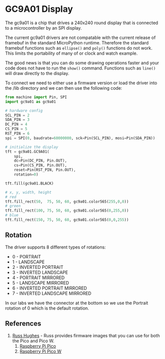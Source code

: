 # GC9A01 Display

The gc9a01 is a chip that drives a 240x240 round display that is connected to a microcontroller by
an SPI display.

The current gc9a01 drivers are not compatable with the current release of framebuf in
the standard MicroPython runtime.  Therefore the standard framebuf functions
such as ```ellipse()``` and ```poly()``` functions do not work.  This limits the portability
of many of or clock and watch example.

The good news is that you can do some drawing operations faster and your code
does not have to run the ```show()``` command.  Functions such as ```line()```
will draw directly to the display.

To connect we need to either use a firmware version or load the driver into the /lib directory and we can then use the following code:

```py
from machine import Pin, SPI
import gc9a01 as gc9a01

# hardware config
SCL_PIN = 2
SDA_PIN = 3
DC_PIN = 4
CS_PIN = 5
RST_PIN = 6
spi = SPI(0, baudrate=60000000, sck=Pin(SCL_PIN), mosi=Pin(SDA_PIN))

# initialize the display
tft = gc9a01.GC9A01(
    spi,
    dc=Pin(DC_PIN, Pin.OUT),
    cs=Pin(CS_PIN, Pin.OUT),
    reset=Pin(RST_PIN, Pin.OUT),
    rotation=0)

tft.fill(gc9a01.BLACK)

# x, y, width, height
# red
tft.fill_rect(50,  75, 50, 60, gc9a01.color565(255,0,0))
# green
tft.fill_rect(100, 75, 50, 60, gc9a01.color565(0,255,0))
# blue
tft.fill_rect(150, 75, 50, 60, gc9a01.color565(0,0,255))
```

## Rotation

The driver supports 8 different types of rotations:

- 0 - PORTRAIT
- 1 - LANDSCAPE
- 2 - INVERTED PORTRAIT
- 3 - INVERTED LANDSCAPE
- 4 - PORTRAIT MIRRORED
- 5 - LANDSCAPE MIRRORED
- 6 - INVERTED PORTRAIT MIRRORED
- 7 - INVERTED LANDSCAPE MIRRORED

In our labs we have the connector at the bottom so we use the Portrait rotation of 0
which is the default rotation.

## References

1. [Russ Hughes](https://github.com/russhughes/gc9a01_mpy) - Russ provides firmware images that you can use
for both the Pico and Pico W.
    1. [Raspberry Pi Pico](https://github.com/russhughes/gc9a01_mpy/tree/main/firmware/RP2/firmware.uf2)
    2. [Raspberry Pi Pico W](https://github.com/russhughes/gc9a01_mpy/blob/main/firmware/RP2W/firmware.uf2)

